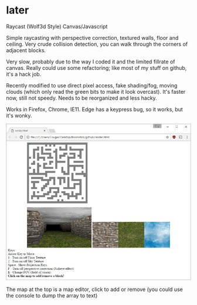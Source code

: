 # later
Raycast (Wolf3d Style) Canvas/Javascript

Simple raycasting with perspective correction, textured walls, floor and ceiling. Very crude collision detection, you can walk through the corners of adjacent blocks.

Very slow, probably due to the way I coded it and the limited fillrate of canvas. Really could use some refactoring; like most of my stuff on github, it's a hack job.

Recently modified to use direct pixel access, fake shading/fog, moving clouds (which only read the green bits to make it look overcast). It's faster now, still not speedy. Needs to be reorganized and less hacky.

Works in Firefox, Chrome, IE11. Edge has a keypress bug, so it works, but it's wonky.

![alt tag](https://raw.githubusercontent.com/gregfrazier/later/master/sample.jpg)

The map at the top is a map editor, click to add or remove (you could use the console to dump the array to text)
